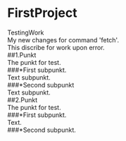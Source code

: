 
# FirstProject
TestingWork  
My new changes for command 'fetch'.  
This discribe for work upon error.  
##1.Punkt  
The punkt for test.  
###*First subpunkt.  
Text subpunkt.  
###*Second subpunkt  
Text subpunkt.  
##2.Punkt  
The punkt for test.  
###*First subpunkt.  
Text.  
###*Second subpunkt.  
